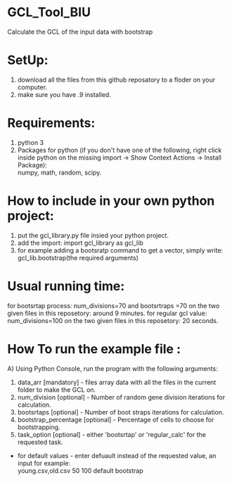 # GCL_Tool_BIU
Calculate the GCL of the input data with bootstrap

# SetUp:
1) download all the files from this github reposatory to a floder on your computer.
2) make sure you have .9 installed.

# Requirements:
1) python 3
2) Packages for python (if you don't have one of the following, right click inside python on the missing import -> Show Context Actions -> Install Package):<br /> numpy, math, random, scipy.

# How to include in your own python project:
1) put the gcl_library.py file insied your python project.
2) add the import: import gcl_library as gcl_lib
3) for example adding a bootsratp command to get a vector, simply write: gcl_lib.bootstrap(the required arguments)

# Usual running time:
for bootsrtap process: num_divisions=70 and bootsrtraps =70 on the two given files in this reposetory: around 9 minutes.
for regular gcl value: num_divisions=100 on the two given files in this reposetory: 20 seconds.

# How To run the example file :
A) Using Python Console, run the program with the following arguments:
1) data_arr [mandatory] - files array data with all the files in the current folder to make the GCL on.
2) num_division [optional] - Number of random gene division iterations for calculation.
3) bootsrtaps [optional] - Number of boot straps iterations for calculation.
4) bootstrap_percentage [optional] - Percentage of cells to choose for bootstrapping.
5) task_option [optional] - either 'bootsrtap' or 'regular_calc' for the requested task.
* for default values - enter defuault instead of the requested value, an input for example:<br />
young.csv,old.csv 50 100 default bootstrap
